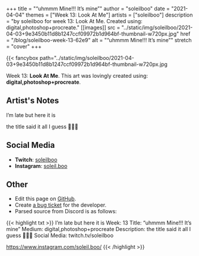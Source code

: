 +++
title =       "“uhmmm Mine!!! It’s mine”"
author =      "soleilboo"
date =        "2021-04-04"
themes =      ["Week 13: Look At Me"]
artists =     ["soleilboo"]
description = "by soleilboo for week 13: Look At Me. Created using: digital,photoshop+procreate."
[[images]]
              src = "../static/img/soleilboo/2021-04-03+9e3450b11d8b1247ccf09972b1d964bf-thumbnail-w720px.jpg"
              href = "/blog/soleilboo-week-13-62e9"
              alt = "“uhmmm Mine!!! It’s mine”"
              stretch = "cover"
+++


{{< fancybox path="../static/img/soleilboo/2021-04-03+9e3450b11d8b1247ccf09972b1d964bf-thumbnail-w720px.jpg

Week 13: **Look At Me**. This art was lovingly created using: **digital,photoshop+procreate**.

## Artist's Notes

I’m late but here it is 

the title said it all I guess 🥺🥺🥺

## Social Media

- **Twitch**: <a href='https://twitch.tv/soleilboo' target='_blank'>soleilboo</a>
- **Instagram**: <a href='https://instagram.com/soleil.boo' target='_blank'>soleil.boo</a>

## Other

- Edit this page on [GitHub](https://github.com/teaminkling/web-refresh/edit/main/content/blog/soleilboo-week-13-62e9.md).
- Create [a bug ticket](https://github.com/teaminkling/web-refresh/issues/new?assignees=&labels=bug&template=problem-report.md&title=) for the developer.
- Parsed source from Discord is as follows:

{{< highlight txt >}}
I’m late but here it is 
Week: 13
Title:  “uhmmm Mine!!! It’s mine”
Medium: digital,photoshop+procreate 
Description: the title said it all I guess 🥺🥺🥺
Social Media:
twitch.tv/soleilboo

https://www.instagram.com/soleil.boo/
{{< /highlight >}}